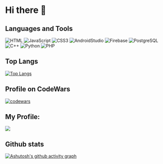 # Hi there 👋

## Languages and Tools
![HTML](https://shields.io./badge/-HTML5-000?style=for-the-badge&logo=HTML5)
![JavaScript](https://shields.io./badge/-JavaScript-000?style=for-the-badge&logo=JavaScript)
![CSS3](https://shields.io./badge/-CSS3-000?style=for-the-badge&logo=CSS3)
![AndroidStudio](https://shields.io./badge/-AndroidDev-000?style=for-the-badge&logo=AndroidStudio)
![Firebase](https://shields.io./badge/-Firebase-000?style=for-the-badge&logo=Firebase)
![PostgreSQL](https://shields.io./badge/-PostgreSQL-000?style=for-the-badge&logo=PostgreSQL)
![C++](https://shields.io./badge/-C++-000?style=for-the-badge&logo=C%2b%2b)
![Python](https://shields.io./badge/-Python-000?style=for-the-badge&logo=Python)
![PHP](https://shields.io./badge/-PHP-000?style=for-the-badge&logo=PHP)

## Top Langs

[![Top Langs](https://github-readme-stats.vercel.app/api/top-langs/?username=tomasaxuuu&theme=cobalt)](https://github.com/anuraghazra/github-readme-stats)

## Profile on CodeWars
[![codewars](https://www.codewars.com/users/tomasaxuuu/badges/large)](https://www.codewars.com/users/tomasaxuuu)   

## My Profile: 
![](https://github-profile-summary-cards.vercel.app/api/cards/profile-details?username=tomasaxuuu&theme=solarized_dark)

## Github stats
[![Ashutosh's github activity graph](https://activity-graph.herokuapp.com/graph?username=tomasaxuuu)](https://github.com/ashutosh00710/github-readme-activity-graph)
